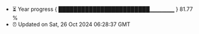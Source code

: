 - ⏳ Year progress { ████████████████████████▁▁▁▁▁▁ } 81.77 %
- ⏰ Updated on Sat, 26 Oct 2024 06:28:37 GMT

